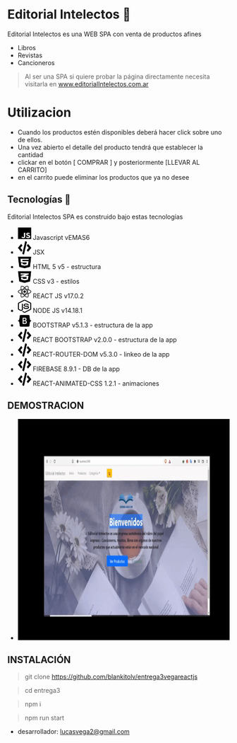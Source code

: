# Editorial Intelectos 📕

Editorial Intelectos es una WEB SPA con venta de productos afines
- Libros
- Revistas
- Cancioneros

> Al ser una SPA si quiere probar la página directamente necesita
> visitarla en <a target="_blank" href="https://flamboyant-davinci-d351a4.netlify.app/">www.editorialIntelectos.com.ar</a>

# Utilizacion
- Cuando los productos estén disponibles deberá hacer click sobre uno de ellos.
- Una vez abierto el detalle del producto tendrá que establecer la cantidad <br>
- clickar en el botón [ COMPRAR ] y posteriormente [LLEVAR AL CARRITO]
- en el carrito puede eliminar los productos que ya no desee
️
## Tecnologías 🚀

Editorial Intelectos SPA es construido bajo estas tecnologías
- <img src="./src/logos/js-brands.svg" width="30" height="30"> Javascript vEMAS6</img>
- <img src="./src/logos/code-solid.svg" width="30" height="30"> JSX</img>
- <img src="./src/logos/html5-brands.svg" width="30" height="30"> HTML 5 v5 - estructura</img>
- <img src="./src/logos/css3-alt-brands.svg" width="30" height="30"> CSS v3 - estilos</img>
- <img src="./src/logos/react-brands.svg" width="30" height="30"> REACT JS v17.0.2</img>
- <img src="./src/logos/node-js-brands.svg" width="30" height="30"> NODE JS v14.18.1</img>
- <img src="./src/logos/bootstrap-brands.svg" width="30" height="30"> BOOTSTRAP v5.1.3 - estructura de la app</img>
- <img src="./src/logos/code-solid.svg" width="30" height="30"> REACT BOOTSTRAP v2.0.0 - estructura de la app</img>
- <img src="./src/logos/code-solid.svg" width="30" height="30"> REACT-ROUTER-DOM v5.3.0 - linkeo de la app</img>
- <img src="./src/logos/code-solid.svg" width="30" height="30"> FIREBASE 8.9.1 - DB de la app</img>
- <img src="./src/logos/code-solid.svg" width="30" height="30"> REACT-ANIMATED-CSS 1.2.1 - animaciones</img>

## DEMOSTRACION
- <img src="./src/logos/gifappEI.gif" width="700" height="500"></img>

## INSTALACIÓN
> git clone https://github.com/blankitolv/entrega3vegareactjs 

> cd entrega3 

> npm i 

> npm run start 

- desarrollador: lucasvega2@gmail.com
